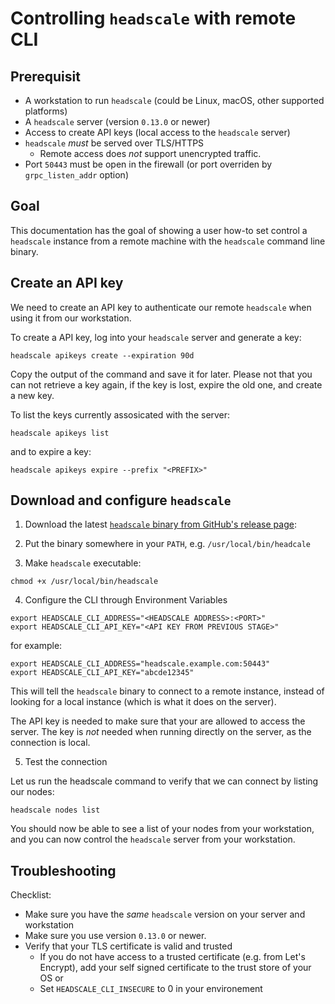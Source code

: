 # Controlling `headscale` with remote CLI

## Prerequisit

- A workstation to run `headscale` (could be Linux, macOS, other supported platforms)
- A `headscale` server (version `0.13.0` or newer)
- Access to create API keys (local access to the `headscale` server)
- `headscale` _must_ be served over TLS/HTTPS
  - Remote access does _not_ support unencrypted traffic.
- Port `50443` must be open in the firewall (or port overriden by `grpc_listen_addr` option)

## Goal

This documentation has the goal of showing a user how-to set control a `headscale` instance
from a remote machine with the `headscale` command line binary.

## Create an API key

We need to create an API key to authenticate our remote `headscale` when using it from our workstation.

To create a API key, log into your `headscale` server and generate a key:

```shell
headscale apikeys create --expiration 90d
```

Copy the output of the command and save it for later. Please not that you can not retrieve a key again,
if the key is lost, expire the old one, and create a new key.

To list the keys currently assosicated with the server:

```shell
headscale apikeys list
```

and to expire a key:

```shell
headscale apikeys expire --prefix "<PREFIX>"
```

## Download and configure `headscale`

1. Download the latest [`headscale` binary from GitHub's release page](https://github.com/juanfont/headscale/releases):

2. Put the binary somewhere in your `PATH`, e.g. `/usr/local/bin/headcale`

3. Make `headscale` executable:

```shell
chmod +x /usr/local/bin/headscale
```

4. Configure the CLI through Environment Variables

```shell
export HEADSCALE_CLI_ADDRESS="<HEADSCALE ADDRESS>:<PORT>"
export HEADSCALE_CLI_API_KEY="<API KEY FROM PREVIOUS STAGE>"
```

for example:

```shell
export HEADSCALE_CLI_ADDRESS="headscale.example.com:50443"
export HEADSCALE_CLI_API_KEY="abcde12345"
```

This will tell the `headscale` binary to connect to a remote instance, instead of looking
for a local instance (which is what it does on the server).

The API key is needed to make sure that your are allowed to access the server. The key is _not_
needed when running directly on the server, as the connection is local.

5. Test the connection

Let us run the headscale command to verify that we can connect by listing our nodes:

```shell
headscale nodes list
```

You should now be able to see a list of your nodes from your workstation, and you can
now control the `headscale` server from your workstation.

## Troubleshooting

Checklist:

- Make sure you have the _same_ `headscale` version on your server and workstation
- Make sure you use version `0.13.0` or newer.
- Verify that your TLS certificate is valid and trusted
  - If you do not have access to a trusted certificate (e.g. from Let's Encrypt), add your self signed certificate to the trust store of your OS or
  - Set `HEADSCALE_CLI_INSECURE` to 0 in your environement
